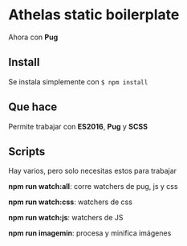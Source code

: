 # Athelas static boilerplate

Ahora con **Pug**


## Install

Se instala simplemente con ```$ npm install```

## Que hace

Permite trabajar con **ES2016**, **Pug** y **SCSS**

## Scripts

Hay varios, pero solo necesitas estos para trabajar

**npm run watch:all**: corre watchers de pug, js y css

**npm run watch:css**: watchers de css

**npm run watch:js**: watchers de JS

**npm run imagemin**: procesa y minifica imágenes
